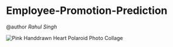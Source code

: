# Employee-Promotion-Prediction
@author *Rahul Singh*

![Pink Handdrawn Heart Polaroid Photo Collage ](https://user-images.githubusercontent.com/57325166/95430218-1563a500-0969-11eb-805a-ab7778ba8a61.gif)

